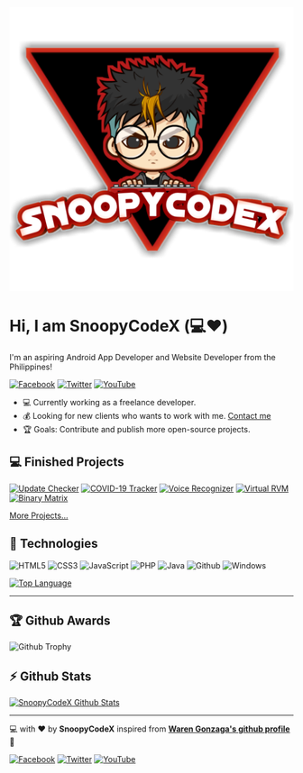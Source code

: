 ![SnoopyCodeX](https://raw.githubusercontent.com/SnoopyCodeX/SnoopyCodeX/master/res/img/profile.png)

# Hi, I am SnoopyCodeX (:computer::heart:)

I'm an aspiring Android App Developer and Website Developer from the Philippines!

[![Facebook](https://img.shields.io/badge/facebook-%231877F2.svg?&style=for-the-badge&logo=facebook&logoColor=white)](https://facebook.com/SnoopyCodeX) 
[![Twitter](https://img.shields.io/badge/twitter-%231DA1F2.svg?&style=for-the-badge&logo=twitter&logoColor=white)](https://twitter.com/SnoopyCodeX) 
[![YouTube](https://img.shields.io/badge/youtube-%23FF0000.svg?&style=for-the-badge&logo=youtube&logoColor=white)](https://www.youtube.com/channel/UCC65iAfGIHvMCi1vV-I8OSQ)

- :computer: Currently working as a freelance developer.
- :moneybag: Looking for new clients who wants to work with me. [Contact me](mailto:johnroy062102calimlim@gmail.com)
- :trophy: Goals: Contribute and publish more open-source projects.

## :computer: Finished Projects

[![Update Checker](https://github-readme-stats-sepia-rho.vercel.app/api/pin/?username=SnoopyCodeX&repo=jsonupdatecheckerandroid)](https://github.com/SnoopyCodeX/jsonupdatecheckerandroid)
[![COVID-19 Tracker](https://github-readme-stats-sepia-rho.vercel.app/api/pin/?username=SnoopyCodeX&repo=covid19tracker)](https://github.com/SnoopyCodeX/covid19tracker)
[![Voice Recognizer](https://github-readme-stats-sepia-rho.vercel.app/api/pin/?username=SnoopyCodeX&repo=voice-recognizer)](https://github.com/SnoopyCodeX/voice-recognizer)
[![Virtual RVM](https://github-readme-stats-sepia-rho.vercel.app/api/pin/?username=SnoopyCodeX&repo=virtualrvm)](https://github.com/SnoopyCodeX/virtualrvm)
[![Binary Matrix](https://github-readme-stats-sepia-rho.vercel.app/api/pin/?username=SnoopyCodeX&repo=binarymatrixandroid)](https://github.com/SnoopyCodeX/binarymatrixandroid)

[More Projects...](https://github.com/SnoopyCodeX/?tab=repositories)

## :wrench: Technologies

![HTML5](https://img.icons8.com/color/30/html-5.png)
![CSS3](https://img.icons8.com/color/30/css3.png)
![JavaScript](https://img.icons8.com/color/30/javascript.png)
![PHP](https://img.icons8.com/color/30/php.png)
![Java](https://img.icons8.com/color/30/java.png)
![Github](https://img.icons8.com/material-outlined/30/github.png)
![Windows](https://img.icons8.com/color/30/windows-10.png)

[![Top Language](https://github-readme-stats-sepia-rho.vercel.app/api/top-langs?username=SnoopyCodeX&layout=compact)](https://github.com/SnoopyCodeX/github-readme-stats)

---

## :trophy: Github Awards

![Github Trophy](https://github-profile-trophy.vercel.app/?username=SnoopyCodeX)

## :zap: Github Stats

[![SnoopyCodeX Github Stats](https://github-readme-stats-sepia-rho.vercel.app/api?username=SnoopyCodeX&show_icons=true&count_private=true)](https://github.com/SnoopyCodeX/github-readme-stats)

---

:computer: with :heart: by **SnoopyCodeX** inspired from **[Waren Gonzaga's github profile](https://github.com/warengonzaga)** :muscle:

[![Facebook](https://img.shields.io/badge/facebook-%231877F2.svg?&style=for-the-badge&logo=facebook&logoColor=white)](https://facebook.com/SnoopyCodeX) [![Twitter](https://img.shields.io/badge/twitter-%231DA1F2.svg?&style=for-the-badge&logo=twitter&logoColor=white)](https://twitter.com/SnoopyCodeX) [![YouTube](https://img.shields.io/badge/youtube-%23FF0000.svg?&style=for-the-badge&logo=youtube&logoColor=white)](https://www.youtube.com/channel/UCC65iAfGIHvMCi1vV-I8OSQ)
